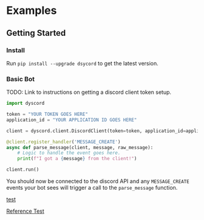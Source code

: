 # Examples

## Getting Started

### Install

Run `pip install --upgrade dsycord` to get the latest version.

### Basic Bot

TODO: Link to instructions on getting a discord client token setup.

```python
import dyscord

token = "YOUR TOKEN GOES HERE"
application_id = "YOUR APPLICATION ID GOES HERE"

client = dyscord.client.DiscordClient(token=token, application_id=application_id)

@client.register_handler('MESSAGE_CREATE')
async def parse_message(client, message, raw_message):
    # Logic to handle the event goes here.
    print(f"I got a {message} from the client!")

client.run()
```

You should now be connected to the discord API and any `MESSAGE_CREATE` events your bot sees will trigger a call to the `parse_message` function.

[test](../reference/#dyscord.client.discord_client.DiscordClient)

[Reference Test](../reference/#dyscord.client.discord_client.DiscordClient)

